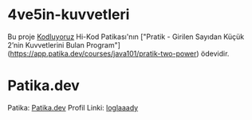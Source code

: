 # 4ve5in-kuvvetleri

Bu proje [Kodluyoruz](https://www.kodluyoruz.org) Hi-Kod Patikası'nın ["Pratik - Girilen Sayıdan Küçük 2’nin Kuvvetlerini Bulan Program"] (https://app.patika.dev/courses/java101/pratik-two-power) ödevidir.

# Patika.dev
Patika: [Patika.dev](https://www.patika.dev/tr)
Profil Linki: [loglaaady](https://app.patika.dev/loglaaady)

